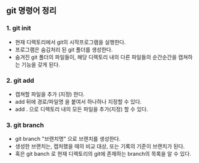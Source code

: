 ## git 명령어 정리

### 1. git init

- 현재 디렉토리에서 git의 시작프로그램을 실행한다.
- 프로그램은 숨김처리 된 git 폴더를 생성한다.
- 숨겨진 git 폴더의 파일들이, 해당 디렉토리 내의 다른 파일들의 순간순간을 캡쳐하는 기능을 갖게 된다.

### 2. git add

- 캡쳐할 파일을 추가 (지정) 한다.
- add 뒤에 경로/파일명 을 붙여서 하나하나 지정할 수 있다.
- add . 으로 디렉토리 내의 모든 파일을 추가(지정) 할 수 있다.


### 3. git branch

- git branch "브랜치명" 으로 브랜치를 생성한다.
- 생성한 브랜치는, 캡처했을 때의 비교 대상, 또는 기록의 기준이 브랜치가 된다.
- 혹은 git banch 로 현재 디렉토리의 git에 존재하는 branch의 목록을 알 수 있다.

